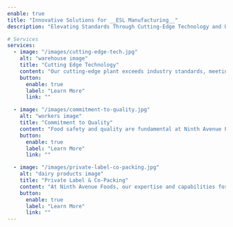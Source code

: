```yaml
---
enable: true
title: "Innovative Solutions for __ESL Manufacturing__"
description: "Elevating Standards Through Cutting-Edge Technology and Unwavering Commitment to Quality and Collaboration"

# Services
services:
  - image: "/images/cutting-edge-tech.jpg"
    alt: "warehouse image"
    title: "Cutting Edge Technology"
    content: "Our cutting-edge plant exceeds industry standards, meeting market demands with precision."
    button:
      enable: true
      label: "Learn More"
      link: ""

  - image: "/images/commitment-to-quality.jpg"
    alt: "workers image"
    title: "Commitment to Quality"
    content: "Food safety and quality are fundamental at Ninth Avenue Foods, guiding every aspect of our operations."
    button:
      enable: true
      label: "Learn More"
      link: ""

  - image: "/images/private-label-co-packing.jpg"
    alt: "dairy products image"
    title: "Private Label & Co-Packing"
    content: "At Ninth Avenue Foods, our expertise and capabilities foster winning partnerships to elevate your products."
    button:
      enable: true
      label: "Learn More"
      link: ""
---
```

